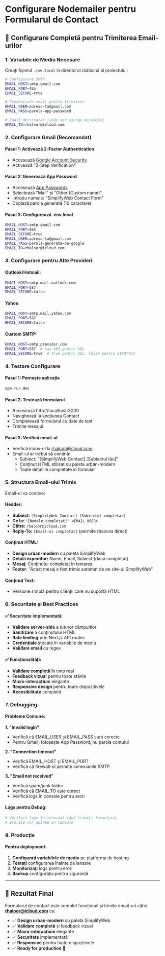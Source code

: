 # Configurare Nodemailer pentru Formularul de Contact

## 📧 Configurare Completă pentru Trimiterea Email-urilor

### 1. Variabile de Mediu Necesare

Creați fișierul `.env.local` în directorul rădăcină al proiectului:

```bash
# Configurare SMTP
EMAIL_HOST=smtp.gmail.com
EMAIL_PORT=465
EMAIL_SECURE=true

# Credențiale email pentru trimitere
EMAIL_USER=adresa-ta@gmail.com
EMAIL_PASS=parola-app-password

# Email destinatar (unde vor ajunge mesajele)
EMAIL_TO=rhaloor@icloud.com
```

### 2. Configurare Gmail (Recomandat)

#### Pasul 1: Activează 2-Factor Authentication
- Accesează [Google Account Security](https://myaccount.google.com/security)
- Activează "2-Step Verification"

#### Pasul 2: Generează App Password
- Accesează [App Passwords](https://myaccount.google.com/apppasswords)
- Selectează "Mail" și "Other (Custom name)"
- Introdu numele: "SimplifyWeb Contact Form"
- Copiază parola generată (16 caractere)

#### Pasul 3: Configurează .env.local
```bash
EMAIL_HOST=smtp.gmail.com
EMAIL_PORT=465
EMAIL_SECURE=true
EMAIL_USER=adresa-ta@gmail.com
EMAIL_PASS=parola-generata-de-google
EMAIL_TO=rhaloor@icloud.com
```

### 3. Configurare pentru Alte Provideri

#### Outlook/Hotmail:
```bash
EMAIL_HOST=smtp-mail.outlook.com
EMAIL_PORT=587
EMAIL_SECURE=false
```

#### Yahoo:
```bash
EMAIL_HOST=smtp.mail.yahoo.com
EMAIL_PORT=587
EMAIL_SECURE=false
```

#### Custom SMTP:
```bash
EMAIL_HOST=smtp.provider.com
EMAIL_PORT=587  # sau 465 pentru SSL
EMAIL_SECURE=true  # true pentru SSL, false pentru STARTTLS
```

### 4. Testare Configurare

#### Pasul 1: Pornește aplicația
```bash
npm run dev
```

#### Pasul 2: Testează formularul
- Accesează http://localhost:3000
- Navighează la secțiunea Contact
- Completează formularul cu date de test
- Trimite mesajul

#### Pasul 3: Verifică email-ul
- Verifică inbox-ul la rhaloor@icloud.com
- Email-ul ar trebui să conțină:
  - Subiect: "[SimplifyWeb Contact] [Subiectul tău]"
  - Conținut HTML stilizat cu paleta urban-modern
  - Toate detaliile completate în formular

### 5. Structura Email-ului Trimis

Email-ul va conține:

#### Header:
- **Subiect:** `[SimplifyWeb Contact] [Subiectul completat]`
- **De la:** `"[Numele completat]" <EMAIL_USER>`
- **Către:** `rhaloor@icloud.com`
- **Reply-To:** `[Email-ul completat]` (permite răspuns direct)

#### Conținut HTML:
- **Design urban-modern** cu paleta SimplifyWeb
- **Detalii expeditor:** Nume, Email, Subiect (dacă completat)
- **Mesaj:** Conținutul completat în textarea
- **Footer:** "Acest mesaj a fost trimis automat de pe site-ul SimplifyWeb"

#### Conținut Text:
- Versiune simplă pentru clienții care nu suportă HTML

### 6. Securitate și Best Practices

#### ✅ Securitate Implementată:
- **Validare server-side** a tuturor câmpurilor
- **Sanitizare** a conținutului HTML
- **Rate limiting** prin Next.js API routes
- **Credențiale** stocate în variabile de mediu
- **Validare email** cu regex

#### ✅ Funcționalități:
- **Validare completă** în timp real
- **Feedback vizual** pentru toate stările
- **Micro-interacțiuni** elegante
- **Responsive design** pentru toate dispozitivele
- **Accesibilitate** completă

### 7. Debugging

#### Probleme Comune:

**1. "Invalid login"**
- Verifică că EMAIL_USER și EMAIL_PASS sunt corecte
- Pentru Gmail, folosește App Password, nu parola contului

**2. "Connection timeout"**
- Verifică EMAIL_HOST și EMAIL_PORT
- Verifică că firewall-ul permite conexiunile SMTP

**3. "Email not received"**
- Verifică spam/junk folder
- Verifică că EMAIL_TO este corect
- Verifică logs în console pentru erori

#### Logs pentru Debug:
```bash
# Verifică logs în terminal când trimiți formularul
# Erorile vor apărea în console
```

### 8. Producție

#### Pentru deployment:
1. **Configurați variabilele de mediu** pe platforma de hosting
2. **Testați** configurarea înainte de lansare
3. **Monitorizați** logs pentru erori
4. **Backup** configurația pentru siguranță

---

## 🎯 Rezultat Final

Formularul de contact este complet funcțional și trimite email-uri către **rhaloor@icloud.com** cu:

- ✅ **Design urban-modern** cu paleta SimplifyWeb
- ✅ **Validare completă** și feedback vizual
- ✅ **Micro-interacțiuni** elegante
- ✅ **Securitate** implementată
- ✅ **Responsive** pentru toate dispozitivele
- ✅ **Ready for production** 🚀
